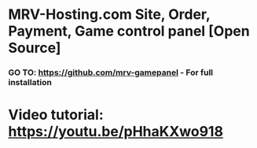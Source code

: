 # MRV-Hosting.com Site, Order, Payment, Game control panel [Open Source]


### GO TO: https://github.com/mrv-gamepanel - For full installation


# Video tutorial: https://youtu.be/pHhaKXwo918
